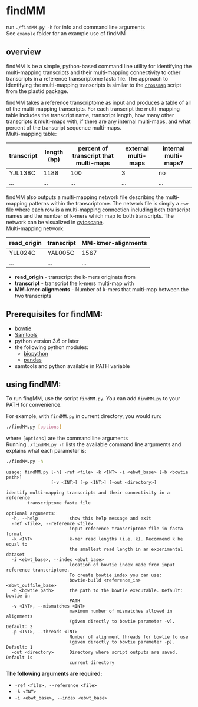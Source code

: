 # findMM

run `./findMM.py -h` for info and command line arguments <br>
See `example` folder for an example use of findMM <br>

## overview
findMM is be a simple, python-based command line utility for identifying the multi-mapping transcripts and their multi-mapping connectivity to other transcripts in a reference transcriptome fasta file. The approach to identifying the multi-mapping transcripts is similar to the [`crossmap`](https://plastid.readthedocs.io/en/latest/generated/plastid.bin.crossmap.html) script from the plastid package.

findMM takes a reference transcriptome as input and produces a table of all of the multi-mapping transcripts. For each transcript the multi-mapping table includes the transcript name, transcript length, how many other transcripts it multi-maps with, if there are any internal multi-maps, and what percent of the transcript sequence multi-maps.
<br>Multi-mapping table:

| transcript | length (bp) | percent of transcript that multi-maps | external multi-maps | internal multi-maps? |
| ---------- | ----------- | ------------------------------------ | ------------------ | -------------------- |
| YJL138C  	 | 1188        | 100                                  | 3                  | no                   |
| ...      	 | ...         | ...                                  | ...                | ...                  |

findMM also outputs a multi-mapping network file describing the multi-mapping patterns within the transcriptome. The network file is simply a `csv` file where each row is a multi-mapping connection including both transcript names and the number of k-mers which map to both transcripts. The network can be visualized in [cytoscape](https://cytoscape.org/).
<br>Multi-mapping network:

| read_origin | transcript | MM-kmer-alignments |
| ----------  | ---------- | ------------------ |
| YLL024C  	  | YAL005C    | 1567               |
| ...      	  | ...        | ...                |
- **read_origin** - transcript the k-mers originate from
- **transcript** - transcript the k-mers multi-map with
- **MM-kmer-alignments** - Number of k-mers that multi-map between the two transcripts


## Prerequisites for findMM:
- [bowtie](http://bowtie-bio.sourceforge.net/index.shtml)
- [Samtools](http://www.htslib.org/)
- python version 3.6 or later
- the following python modules:
	- [biopython](https://biopython.org/wiki/Download)
	- [pandas](https://pandas.pydata.org/pandas-docs/stable/install.html)
- samtools and python available in PATH variable

## using findMM:

To run fingMM, use the script `findMM.py`. You can add `findMM.py` to your PATH for convenience.

For example, with `findMM.py` in current directory, you would run:
```bash
./findMM.py [options]
```
where `[options]` are the command line arguments<br>
Running `./findMM.py -h` lists the available command line arguments and explains what each parameter is:
```bash
./findMM.py -h
```
```
usage: findMM.py [-h] -ref <file> -k <INT> -i <ebwt_base> [-b <bowtie path>]
                 [-v <INT>] [-p <INT>] [-out <directory>]

identify multi-mapping transcripts and their connectivity in a reference
        transcriptome fasta file

optional arguments:
  -h, --help            show this help message and exit
  -ref <file>, --reference <file>
                        input reference transcriptome file in fasta format
  -k <INT>              k-mer read lengths (i.e. k). Recommend k be equal to
                        the smallest read length in an experimental dataset
  -i <ebwt_base>, --index <ebwt_base>
                        location of bowtie index made from input reference transcriptome.
                        To create bowtie index you can use:
                        bowtie-build <reference_in> <ebwt_outfile_base>
  -b <bowtie path>      the path to the bowtie executable. Default: bowtie in
                        PATH
  -v <INT>, --mismatches <INT>
                        maximum number of mismatches allowed in alignments
                        (given directly to bowtie parameter -v). Default: 2
  -p <INT>, --threads <INT>
                        Number of alignment threads for bowtie to use
                        (given directly to bowtie parameter -p). Default: 1
  -out <directory>      Directory where script outputs are saved. Default is
                        current directory
```
**The following arguments are required:**
- `-ref <file>, --reference <file>`
- `-k <INT>`
- `-i <ebwt_base>, --index <ebwt_base>`


